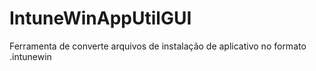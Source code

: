 # IntuneWinAppUtilGUI
Ferramenta de converte arquivos de instalação de aplicativo no formato .intunewin
